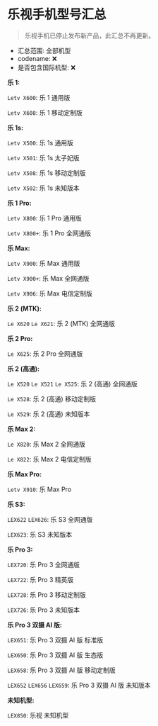 # 乐视手机型号汇总

> 乐视手机已停止发布新产品，此汇总不再更新。

- 汇总范围: 全部机型
- codename: ❌
- 是否包含国际机型: ❌

**乐 1:**

`Letv X600`: 乐 1 通用版

`Letv X608`: 乐 1 移动定制版

**乐 1s:**

`Letv X500`: 乐 1s 通用版

`Letv X501`: 乐 1s 太子妃版

`Letv X508`: 乐 1s 移动定制版

`Letv X502`: 乐 1s 未知版本

**乐 1 Pro:**

`Letv X800`: 乐 1 Pro 通用版

`Letv X800+`: 乐 1 Pro 全网通版

**乐 Max:**

`Letv X900`: 乐 Max 通用版

`Letv X900+`: 乐 Max 全网通版

`Letv X906`: 乐 Max 电信定制版

**乐 2 (MTK):**

`Le X620` `Le X621`: 乐 2 (MTK) 全网通版

**乐 2 Pro:**

`Le X625`: 乐 2 Pro 全网通版

**乐 2 (高通):**

`Le X520` `Le X521` `Le X525`: 乐 2 (高通) 全网通版

`Le X528`: 乐 2 (高通) 移动定制版

`Le X529`: 乐 2 (高通) 未知版本

**乐 Max 2:**

`Le X820`: 乐 Max 2 全网通版

`Le X822`: 乐 Max 2 电信定制版

**乐 Max Pro:**

`Letv X910`: 乐 Max Pro

**乐 S3:**

`LEX622` `LEX626`: 乐 S3 全网通版

`LEX623`: 乐 S3 未知版本

**乐 Pro 3:**

`LEX720`: 乐 Pro 3 全网通版

`LEX722`: 乐 Pro 3 精英版

`LEX728`: 乐 Pro 3 移动定制版

`LEX726`: 乐 Pro 3 未知版本

**乐 Pro 3 双摄 AI 版:**

`LEX651`: 乐 Pro 3 双摄 AI 版 标准版

`LEX650`: 乐 Pro 3 双摄 AI 版 生态版

`LEX658`: 乐 Pro 3 双摄 AI 版 移动定制版

`LEX652` `LEX656` `LEX659`: 乐 Pro 3 双摄 AI 版 未知版本

**未知机型:**

`LEX850`: 乐视 未知机型
